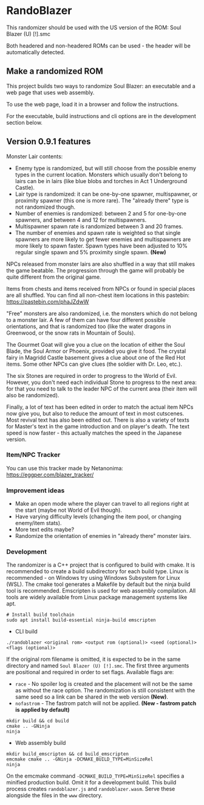 # RandoBlazer

This randomizer should be used with the US version of the ROM: 
  Soul Blazer (U) [!].smc

Both headered and non-headered ROMs can be used - the header will be automatically detected.
  
## Make a randomized ROM

This project builds two ways to randomize Soul Blazer: an executable and a web page that uses web assembly.

To use the web page, load it in a browser and follow the instructions.

For the executable, build instructions and cli options are in the development section below.

## Version 0.9.1 features

Monster Lair contents:
 - Enemy type is randomized, but will still choose from the possible enemy types in the current location. Monsters which usually don't belong to lairs can be in lairs (like blue blobs and torches in Act 1 Underground Castle).
 - Lair type is randomized: it can be one-by-one spawner, multispawner, or proximity spawner (this one is more rare). The "already there" type is not randomized though.
 - Number of enemies is randomized: between 2 and 5 for one-by-one spawners, and between 4 and 12 for multispawners.
 - Multispawner spawn rate is randomized between 3 and 20 frames.
 - The number of enemies and spawn rate is weighted so that single spawners are more likely to get fewer enemies and multispawners are more likely to spawn faster. Spawn types have been adjusted to 10% regular single spawn and 5% proximity single spawn. **(New)**
 
NPCs released from monster lairs are also shuffled in a way that still makes the game beatable. The progression through the game will probably be quite different from the original game.

Items from chests and items received from NPCs or found in special places are all shuffled. You can find all non-chest item locations in this pastebin:
https://pastebin.com/phaJZdwW

"Free" monsters are also randomized, i.e. the monsters which do not belong to a monster lair. A few of them can have four different possible orientations, and that is randomized too (like the water dragons in Greenwood, or the snow rats in Mountain of Souls).

The Gourmet Goat will give you a clue on the location of either the Soul Blade, the Soul Armor or Phoenix, provided you give it food. The crystal fairy in Magridd Castle basement gives a clue about one of the Red Hot items. Some other NPCs can give clues (the soldier with Dr. Leo, etc.).

The six Stones are required in order to progress to the World of Evil. However, you don't need each individual Stone to progress to the next area: for that you need to talk to the leader NPC of the current area (their item will also be randomized).

Finally, a lot of text has been edited in order to match the actual item NPCs now give you, but also to reduce the amount of text in most cutscenes. Most revival text has also been edited out. There is also a variety of texts for Master's text in the game introduction and on player's death. The text speed is now faster - this actually matches the speed in the Japanese version.

### Item/NPC Tracker

You can use this tracker made by Netanonima: https://eggper.com/blazer_tracker/

### Improvement ideas

 - Make an open mode where the player can travel to all regions right at the start (maybe not World of Evil though).
 - Have varying difficulty levels (changing the item pool, or changing enemy/item stats).
 - More text edits maybe?
 - Randomize the orientation of enemies in "already there" monster lairs.

### Development

The randomizer is a C++ project that is configured to build with cmake. It is recommended to create a build subdirectory for each build type. Linux is recommended - on Windows try using Windows Subsystem for Linux (WSL). The cmake tool generates a Makefile by default but the ninja build tool is recommended. Emscripten is used for web assembly compilation. All tools are widely available from Linux package management systems like apt.

```
# Install build toolchain
sudo apt install build-essential ninja-build emscripten
```

 - CLI build

```./randoblazer <original rom> <output rom (optional)> <seed (optional)> <flags (optional)>```

If the original rom filename is omitted, it is expected to be in the same directory and named `Soul Blazer (U) [!].smc`. The first three arguments are positional and required in order to set flags. Available flags are:
* `race` - No spoiler log is created and the placement will not be the same as without the race option. The randomization is still consistent with the same seed so a link can be shared in the web version **(New)**.
* `nofastrom` - The fastrom patch will not be applied. **(New - fastrom patch is applied by default)**
 ```
 mkdir build && cd build
 cmake .. -GNinja
 ninja
 ```

 - Web assembly build
 ```
 mkdir build_emscripten && cd build_emscripten
 emcmake cmake .. -GNinja -DCMAKE_BUILD_TYPE=MinSizeRel
 ninja
 ```
 On the emcmake command `-DCMAKE_BUILD_TYPE=MinSizeRel` specifies a minified production build. Omit it for a development build. This build process creates `randoblazer.js` and `randoblazer.wasm`. Serve these alongside the files in the `www` directory.
